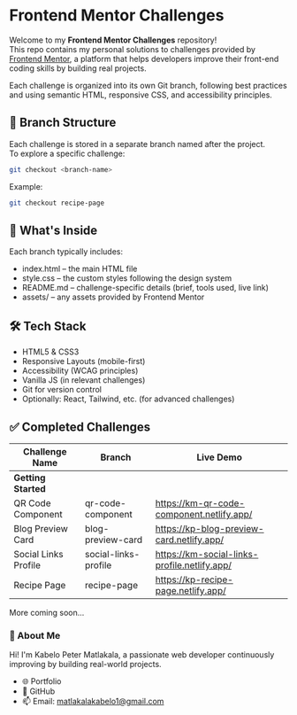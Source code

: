 # Frontend Mentor Challenges

Welcome to my **Frontend Mentor Challenges** repository!  
This repo contains my personal solutions to challenges provided by [Frontend Mentor](https://www.frontendmentor.io/), a platform that helps developers improve their front-end coding skills by building real projects.

Each challenge is organized into its own Git branch, following best practices and using semantic HTML, responsive CSS, and accessibility principles.

## 🔀 Branch Structure

Each challenge is stored in a separate branch named after the project.  
To explore a specific challenge:

```bash
git checkout <branch-name>
```

Example:

```bash
git checkout recipe-page
```

## 📁 What's Inside
Each branch typically includes:
- index.html – the main HTML file
- style.css – the custom styles following the design system
- README.md – challenge-specific details (brief, tools used, live link)
- assets/ – any assets provided by Frontend Mentor


## 🛠️ Tech Stack
- HTML5 & CSS3
- Responsive Layouts (mobile-first)
- Accessibility (WCAG principles)
- Vanilla JS (in relevant challenges)
- Git for version control
- Optionally: React, Tailwind, etc. (for advanced challenges)

## ✅ Completed Challenges

|   Challenge Name	|   Branch	|   Live Demo |
|---|---|---|
| **Getting Started** | 
| QR Code Component | qr-code-component |	https://km-qr-code-component.netlify.app/ |
| Blog Preview Card | blog-preview-card |	https://kp-blog-preview-card.netlify.app/ |
| Social Links Profile | social-links-profile |	https://km-social-links-profile.netlify.app/ |
| Recipe Page | recipe-page |	https://kp-recipe-page.netlify.app/ |

More coming soon...

### 📌 About Me
Hi! I'm Kabelo Peter Matlakala, a passionate web developer continuously improving by building real-world projects.

 - 🌐 Portfolio
 - 🐙 GitHub
 - 📫 Email: matlakalakabelo1@gmail.com

